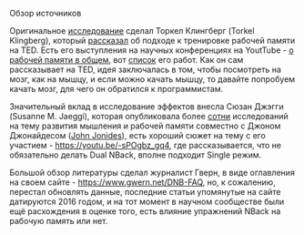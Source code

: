 Обзор источников

Оригинальное [исследование](https://www.cell.com/trends/cognitive-sciences/fulltext/S1364-6613(10)00093-8) сделал Торкел Клингберг (Torkel Klingberg), который [рассказал](https://youtu.be/hh2Z2hSgFIY) об подходе к тренировке рабочей памяти на TED. Есть его выступления на научных конференциях на YoutTube - [о рабочей памяти в общем](https://youtu.be/3cLwzUFV5jM), вот [список](https://scholar.google.com/citations?hl=ru&user=LMmiCewAAAAJ) его работ. Как он сам рассказывает на TED, идея заключалась в том, чтобы посмотреть на мозг, как на мышцу, и если можно качать мышцу, то давайте попробуем качать мозг, для чего он обратился к программистам.

Значительный вклад в исследование эффектов внесла Сюзан Джэгги (Susanne M. Jaeggi), которая опубликовала более [сотни](https://scholar.google.com/citations?user=xEbuGsAAAAAJ&hl=ru) исследований на тему развития мышления и рабочей памяти совместно с Джоном Джонайдесом ([John Jonides](https://scholar.google.com/citations?user=TEBGHYAAAAAJ&hl=ru)), есть хороший сюжет на тему с его участием - https://youtu.be/-sPOgbz_gq4, где рассказывается, что не обязательно делать Dual NBack, вполне подходит Single режим.

Большой обзор литературы сделал журналист Гверн, в виде оглавления на своем сайте - https://www.gwern.net/DNB-FAQ, но, к сожалению, перестал обновлять данные, последние статьи упомянутые на сайте датируются 2016 годом, и на тот момент в научном сообществе были ещё расхождения в оценке того, есть влияние упражнений NBack на рабочую память или нет.